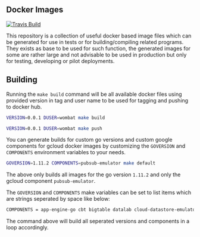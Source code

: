 Docker Images
----------------
[![Travis Build](https://travis-ci.org/gokit/docker.svg?branch=master)](https://travis-ci.org/gokit/docker#)

This repository is a collection of useful docker based image files which can be generated for use in tests or for building/compiling
related programs. They exists as base to be used for such function, the generated images for some are rather large and not advisable 
to be used in production but only for testing, developing or pilot deployments.


## Building

Running the `make build` command will be all available docker files using provided
version in tag and user name to be used for tagging and pushing to docker hub.

```bash
VERSION=0.0.1 DUSER=wombat make build
```

```bash
VERSION=0.0.1 DUSER=wombat make push
```

You can generate builds for custom go versions and custom google components for gcloud docker
images by customizing the `GOVERSION` and `COMPONENTS` environment variables to your needs.

```bash
GOVERSION=1.11.2 COMPONENTS=pubsub-emulator make default
```

The above only builds all images for the go version `1.11.2` and only the gcloud 
component `pubsub-emulator`.

The `GOVERSION` and `COMPONENTS` make variables can be set to list items which are strings 
seperated by space like below:

```bash
COMPONENTS = app-engine-go cbt bigtable datalab cloud-datastore-emulator gcd-emulator cloud-firestore-emulator pubsub-emulator cloud_sql_proxy emulator-reverse-proxy cloud-build-local docker-credential-gcr kubectl GOVERSION = 1.11.2 1.11.1 1.11 1.10 1.9 1.8 1.7 make default
```

The command above will build all seperated versions and components in a loop accordingly.
